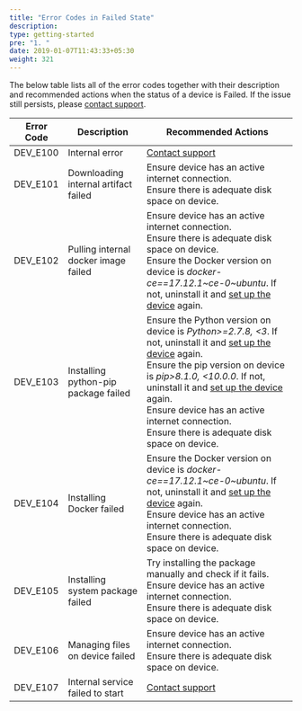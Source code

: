 ```yaml
---
title: "Error Codes in Failed State"
description:
type: getting-started
pre: "1. "
date: 2019-01-07T11:43:33+05:30
weight: 321
---
```

The below table lists all of the error codes together with their description
and recommended actions when the status of a device is Failed. If the issue still persists, please <a href="#" onclick="javascript:FreshWidget.show();">contact support</a>.

| Error Code | Description | Recommended Actions |
| ---------- | ----------- | ----------------------- |
| DEV_E100 | Internal error | <a href="#" onclick="javascript:FreshWidget.show();">Contact support</a> |
| DEV_E101 | Downloading internal artifact failed | Ensure device has an active internet connection.<br>Ensure there is adequate disk space on device. |
| DEV_E102 | Pulling internal docker image failed | Ensure device has an active internet connection.<br>Ensure there is adequate disk space on device.<br>Ensure the Docker version on device is *docker-ce==17.12.1~ce-0~ubuntu*. If not, uninstall it and [set up the device](/getting-started/add-new-device/#setting-up-a-device) again. |
| DEV_E103 | Installing python-pip package failed | Ensure the Python version on device is *Python>=2.7.8, <3*. If not, uninstall it and [set up the device](/getting-started/add-new-device/#setting-up-a-device) again.<br>Ensure the pip version on device is *pip>8.1.0, <10.0.0*. If not, uninstall it and [set up the device](/getting-started/add-new-device/#setting-up-a-device) again.<br>Ensure device has an active internet connection.<br>Ensure there is adequate disk space on device. |
| DEV_E104 | Installing Docker failed | Ensure the Docker version on device is *docker-ce==17.12.1~ce-0~ubuntu*. If not, uninstall it and [set up the device](/getting-started/add-new-device/#setting-up-a-device) again.<br>Ensure device has an active internet connection.<br>Ensure there is adequate disk space on device. |
| DEV_E105 | Installing system package failed | Try installing the package manually and check if it fails.<br>Ensure device has an active internet connection.<br>Ensure there is adequate disk space on device. |
| DEV_E106 | Managing files on device failed | Ensure device has an active internet connection.<br>Ensure there is adequate disk space on device. |
| DEV_E107 | Internal service failed to start | <a href="#" onclick="javascript:FreshWidget.show();">Contact support</a> |